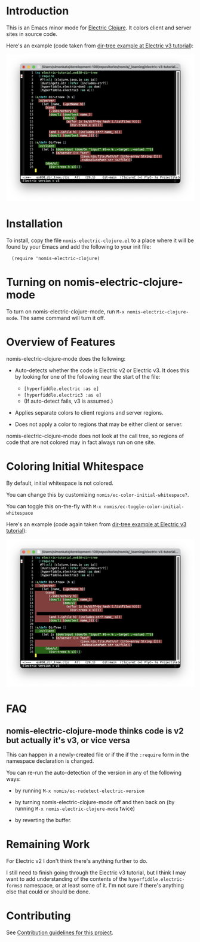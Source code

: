 # Introduction

This is an Emacs minor mode for [Electric Clojure](https://github.com/hyperfiddle/electric). It colors client and server sites in source code.

Here's an example (code taken from [dir-tree example at Electric v3 tutorial](https://electric.hyperfiddle.net/tutorial/dir_tree)):

![dir-tree-example.png](docs/dir-tree-example.png)


# Installation

To install, copy the file `nomis-electric-clojure.el` to a place where it will be found by your Emacs and add the following to your init file:

```
  (require 'nomis-electric-clojure)
```


# Turning on nomis-electric-clojure-mode

To turn on nomis-electric-clojure-mode, run `M-x nomis-electric-clojure-mode`. The same command will turn it off.


# Overview of Features

nomis-electric-clojure-mode does the following:

- Auto-detects whether the code is Electric v2 or Electric v3. It does this by looking for one of the following near the start of the file:

  - `[hyperfiddle.electric :as e]`
  - `[hyperfiddle.electric3 :as e]`
  - (If auto-detect fails, v3 is assumed.)

- Applies separate colors to client regions and server regions.

- Does not apply a color to regions that may be either client or server.

nomis-electric-clojure-mode does not look at the call tree, so regions of code that are not colored may in fact always run on one site.


# Coloring Initial Whitespace

By default, initial whitespace is not colored.

You can change this by customizing `nomis/ec-color-initial-whitespace?`.

You can toggle this on-the-fly with `M-x nomis/ec-toggle-color-initial-whitespace`

Here's an example (code again taken from [dir-tree example at Electric v3 tutorial](https://electric.hyperfiddle.net/tutorial/dir_tree)):

![dir-tree-example-initial-whitespace.png](docs/dir-tree-example-initial-whitespace.png)


# FAQ

## nomis-electric-clojure-mode thinks code is v2 but actually it's v3, or vice versa

This can happen in a newly-created file or if the if the `:require` form in the namespace declaration is changed.

You can re-run the auto-detection of the version in any of the following ways:

- by running `M-x nomis/ec-redetect-electric-version`

- by turning nomis-electric-clojure-mode off and then back on (by running
  `M-x nomis-electric-clojure-mode` twice)

- by reverting the buffer.


# Remaining Work

For Electric v2 I don't think there's anything further to do.

I still need to finish going through the Electric v3 tutorial, but I think I may want to add understanding of the contents of the `hyperfiddle.electric-forms3` namespace, or at least some of it. I'm not sure if there's anything else that could or should be done.


# Contributing

See [Contribution guidelines for this project](docs/CONTRIBUTING.md).
